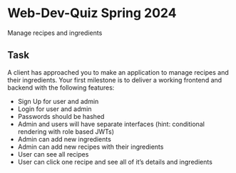 # Web-Dev-Quiz Spring 2024
Manage recipes and ingredients

## Task
A client has approached you to make an application to manage recipes and their ingredients. Your first milestone is to deliver a working frontend and backend with the following features:
- Sign Up for user and admin
-	Login for user and admin
-	Passwords should be hashed
-	Admin and users will have separate interfaces (hint: conditional rendering with role based JWTs)
-	Admin can add new ingredients
-	Admin can add new recipes with their ingredients
-	User can see all recipes
-	User can click one recipe and see all of it’s details and ingredients 
